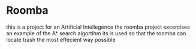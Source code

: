 # Roomba
this is a project for an Artificial Intellegence 
the roomba project excercises an example of the A* search algortihm
its is used so that the roomba can locate trash the most effecient way possible
